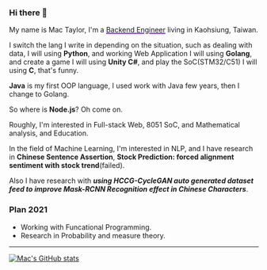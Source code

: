 ### Hi there 👋

My name is Mac Taylor, I'm a <span style="text-decoration: underline;text-decoration-color: #7626f7;text-decoration-thickness: 15%;">Backend Engineer</span> living in Kaohsiung, Taiwan.

I switch the lang I write in depending on the situation, such as dealing with data, I will using **Python**, and working Web Application I will using **Golang**, and create a game I will using **Unity C#**, and play the SoC(STM32/C51) I will using **C**, that's funny.

**Java** is my first OOP language, I used work with Java few years, then I change to Golang.

So where is **Node.js**? Oh come on.

Roughly, I'm interested in Full-stack Web, 8051 SoC, and Mathematical analysis, and Education.

In the field of Machine Learning, I'm interested in NLP, and I have research in **Chinese Sentence Assertion**, **Stock Prediction: forced alignment sentiment with stock trend**(failed).

Also I have research with ***using HCCG-CycleGAN auto generated dataset feed to improve Mask-RCNN Recognition effect in Chinese Characters***.

### Plan 2021

 - Working with Funcational Programming.
 - Research in Probability and measure theory.

----

[![Mac's GitHub stats](https://github-readme-stats.vercel.app/api/top-langs/?username=hpcslag)](https://github.com/anuraghazra/github-readme-stats)

